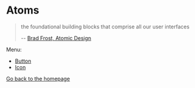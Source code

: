 # Atoms

> the foundational building blocks that comprise all our user interfaces
>
> --
> [Brad Frost, Atomic Design](http://atomicdesign.bradfrost.com/chapter-2/#atoms)

Menu:

* [Button](/atoms/button)
* [Icon](/atoms/icon)

[Go back to the homepage](/)
